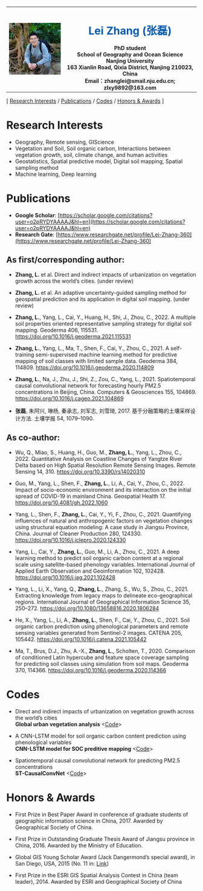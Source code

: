 <table border="0">
  <tr>
    <td width="30%">
      <img src="./img/L.Z.jpg" width="100%">
    </td>
    <td width="70%" align="center" valign="middle">
      <h1><font color="#005AB5">Lei Zhang (张磊)</font></h1>
      <b>PhD student</b><br/>
      <b>School of Geography and Ocean Science</b><br/>
      <b>Nanjing University</b><br/>
      <b>163 Xianlin Road, Qixia District, Nanjing 210023, China</b><br/>
      <b>Email：zhanglei@smail.nju.edu.cn; zlxy9892@163.com</b><br/>
    </td>
  </tr>
</table>

[
    <!-- <a href="#News">News</a> / -->
    <a href="#Research">Research Interests</a> /
    <!-- <a href="#Education">Education</a> / -->
    <!-- <a href="#Experience">Professional Experience</a> / -->
    <a href="#Publications">Publications</a> /
    <a href="#Codes">Codes</a> /
    <!-- <a href="#Professional">Professional Service</a> / -->
    <a href="#Awards">Honors & Awards</a>
]

<a name="Research"></a>

# Research Interests
- Geography, Remote sensing, GIScience
- Vegetation and Soil, Soil organic carbon, Interactions between vegetation growth, soil, climate change, and human activities
- Geostatistics, Spatial predictive model, Digital soil mapping, Spatial sampling method
- Machine learning, Deep learning

<a name="Publications"></a>

# Publications
- **Google Scholar**: [https://scholar.google.com/citations?user=o2pRYDYAAAAJ&hl=en](https://scholar.google.com/citations?user=o2pRYDYAAAAJ&hl=en)
- **Research Gate**: [https://www.researchgate.net/profile/Lei-Zhang-360](https://www.researchgate.net/profile/Lei-Zhang-360)

## As first/corresponding author:
- **Zhang, L.** et al. Direct and indirect impacts of urbanization on vegetation growth across the world’s cities. (under review)

- **Zhang, L.** et al. An adaptive uncertainty-guided sampling method for geospatial prediction and its application in digital soil mapping. (under review)

- **Zhang, L.**, Yang, L., Cai, Y., Huang, H., Shi, J., Zhou, C., 2022. A multiple soil properties oriented representative sampling strategy for digital soil mapping. Geoderma 406, 115531. https://doi.org/10.1016/j.geoderma.2021.115531

- **Zhang, L.**, Yang, L., Ma, T., Shen, F., Cai, Y., Zhou, C., 2021. A self-training semi-supervised machine learning method for predictive mapping of soil classes with limited sample data. Geoderma 384, 114809. https://doi.org/10.1016/j.geoderma.2020.114809

- **Zhang, L.**, Na, J., Zhu, J., Shi, Z., Zou, C., Yang, L., 2021. Spatiotemporal causal convolutional network for forecasting hourly PM2.5 concentrations in Beijing, China. Computers & Geosciences 155, 104869. https://doi.org/10.1016/j.cageo.2021.104869

- **张磊**, 朱阿兴, 琳杨, 秦承志, 刘军志, 刘雪琦, 2017. 基于分融策略的土壤采样设计方法. 土壤学报 54, 1079–1090.

## As co-author:
- Wu, Q., Miao, S., Huang, H., Guo, M., **Zhang, L.**, Yang, L., Zhou, C., 2022. Quantitative Analysis on Coastline Changes of Yangtze River Delta based on High Spatial Resolution Remote Sensing Images. Remote Sensing 14, 310. https://doi.org/10.3390/rs14020310

- Guo, M., Yang, L., Shen, F., **Zhang, L.**, Li, A., Cai, Y., Zhou, C., 2022. Impact of socio-economic environment and its interaction on the initial spread of COVID-19 in mainland China. Geospatial Health 17. https://doi.org/10.4081/gh.2022.1060

- Yang, L., Shen, F., **Zhang, L.**, Cai, Y., Yi, F., Zhou, C., 2021. Quantifying influences of natural and anthropogenic factors on vegetation changes using structural equation modeling: A case study in Jiangsu Province, China. Journal of Cleaner Production 280, 124330. https://doi.org/10.1016/j.jclepro.2020.124330

- Yang, L., Cai, Y., **Zhang, L.**, Guo, M., Li, A., Zhou, C., 2021. A deep learning method to predict soil organic carbon content at a regional scale using satellite-based phenology variables. International Journal of Applied Earth Observation and Geoinformation 102, 102428. https://doi.org/10.1016/j.jag.2021.102428

- Yang, L., Li, X., Yang, Q., **Zhang, L.**, Zhang, S., Wu, S., Zhou, C., 2021. Extracting knowledge from legacy maps to delineate eco-geographical regions. International Journal of Geographical Information Science 35, 250–272. https://doi.org/10.1080/13658816.2020.1806284

- He, X., Yang, L., Li, A., **Zhang, L.**, Shen, F., Cai, Y., Zhou, C., 2021. Soil organic carbon prediction using phenological parameters and remote sensing variables generated from Sentinel-2 images. CATENA 205, 105442. https://doi.org/10.1016/j.catena.2021.105442

- Ma, T., Brus, D.J., Zhu, A.-X., **Zhang, L.**, Scholten, T., 2020. Comparison of conditioned Latin hypercube and feature space coverage sampling for predicting soil classes using simulation from soil maps. Geoderma 370, 114366. https://doi.org/10.1016/j.geoderma.2020.114366

<a name="Codes"></a>

# Codes
- Direct and indirect impacts of urbanization on vegetation growth across the world’s cities \
**Global urban vegetation analysis** <[Code](https://github.com/zlxy9892/Global_Urbanization_Impacts_on_Vegetation.git)>

- A CNN-LSTM model for soil organic carbon content prediction using phenological variables \
**CNN-LSTM model for SOC preditive mapping** <[Code]()>

- Spatiotemporal causal convolutional network for predicting PM2.5 concentrations \
**ST-CausalConvNet** <[Code](https://github.com/zlxy9892/ST-CausalConvNet.git)>

<a name="Awards"></a>

# Honors & Awards
- First Prize in Best Paper Award in conference of graduate students of geographic information science in China, 2017. Awarded by Geographical Society of China.

- First Prize in Outstanding Graduate Thesis Award of Jiangsu province in China, 2016. Awarded by 
the Ministry of Education.

- Global GIS Young Scholar Award (Jack Dangermond’s special award), in San Diego, USA, 2015 (No. 11 in: [Link](http://www.arcgis.com/apps/MapTour/index.html?appid=a383612f79354488929beabcd266cd77))

- First Prize in the ESRI GIS Spatial Analysis Contest in China (team leader), 2014. Awarded by ESRI and Geographical Society of China
